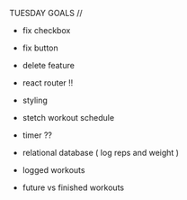TUESDAY GOALS //

- fix checkbox
- fix button 
- delete feature 
- react router !!
- styling 

- stetch workout schedule 
- timer ?? 
- relational database ( log reps and weight )
- logged workouts 
- future vs finished workouts 